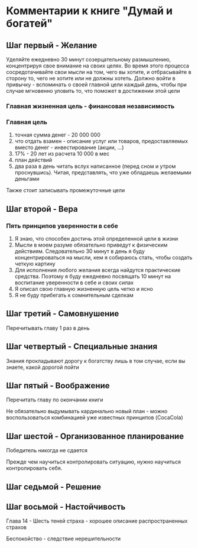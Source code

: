 <!-- @nested-tags:Think & Grow Rich -->

# Комментарии к книге "Думай и богатей"

## Шаг первый - Желание

Уделяйте ежедневно 30 минут созерцательному размышлению, концентрируя свое внимание на своих целях. Во время этого процесса сосредотачивайте свои мысли на том, чего вы хотите, и отбрасывайте в сторону то, чего не хотите или не должны хотеть.
Должно войти в привычку - вспоминать о своей главной цели каждый день, чтобы при случае мгновенно уловить то, что поможет в достижении этой цели

### Главная жизненная цель - финансовая независимость

### Главная цель

1. точная сумма денег - 20 000 000
2. что отдать взамен - описание услуг или товаров, предоставляемых вместо денег - инвестирование (акции, ...)
3. 17% - 20 лет из расчета 10 000 в мес
4. план действий
5. два раза в день читать вслух написанное (перед сном и утром проснувшись). Читая, представлять, что уже обладаешь желаемыми деньгами

Также стоит записывать промежуточные цели

## Шаг второй - Вера

### Пять принципов уверенности в себе

1. Я знаю, что способен достичь этой определенной цели в жизни
2. Мысли в моем разуме обязательно приведут к физическим действиям. Следовательно 30 минут в день я буду концентрироваться на мысли, кем я собираюсь стать, чтобы создать четкую картину
3. Для исполнения любого желания всегда найдутся практические средства. Поэтому я буду ежедневно посвящать 10 минут на воспитание уверенности в себе и своих силах
4. Я описал свою главную жизненную цель четко и ясно
5. Я не буду прибегать к сомнительным сделкам

## Шаг третий - Самовнушение

Перечитывать главу 1 раз в день

## Шаг четвертый - Специальные знания

Знания прокладывают дорогу к богатству лишь в том случае, если вы знаете, какой дорогой пойти

## Шаг пятый - Воображение

Перечитать главу по окончании книги

Не обязательно выдумывать кардинально новый план - можно воспользоваться комбинацией уже известных принципов (CocaCola)

## Шаг шестой - Организованное планирование

Победитель никогда не сдается

Прежде чем научиться контролировать ситуацию, нужно научиться контролировать себя.

## Шаг седьмой - Решение

## Шаг восьмой - Настойчивость

Глава 14 - Шесть теней страха - хорошее описание распространенных страхов

Беспокойство - следствие нерешительности
